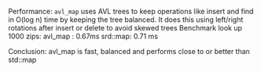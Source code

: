 Performance:
`avl_map` uses AVL trees to keep operations like insert and find in O(log n) time by keeping the tree balanced.
 It does this using left/right rotations after insert or delete to avoid skewed trees
Benchmark look up 1000 zips:
avl_map : 0.67ms
srd::map: 0.71 ms

Conclusion:
avl_map is fast, balanced and performs close to or better than std::map 

